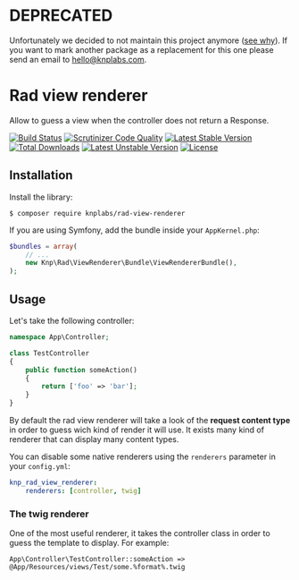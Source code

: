 # DEPRECATED
Unfortunately we decided to not maintain this project anymore ([see why](https://knplabs.com/en/blog/news-for-our-foss-projects-maintenance)).
If you want to mark another package as a replacement for this one please send an email to [hello@knplabs.com](mailto:hello@knplabs.com).

Rad view renderer
=================

Allow to guess a view when the controller does not return a Response.

[![Build Status](https://travis-ci.org/KnpLabs/rad-view-renderer.svg?branch=master)](https://travis-ci.org/KnpLabs/rad-view-renderer)
[![Scrutinizer Code Quality](https://scrutinizer-ci.com/g/KnpLabs/rad-view-renderer/badges/quality-score.png?b=master)](https://scrutinizer-ci.com/g/KnpLabs/rad-view-renderer/?branch=master)
[![Latest Stable Version](https://poser.pugx.org/knplabs/rad-view-renderer/v/stable)](https://packagist.org/packages/knplabs/rad-view-renderer) [![Total Downloads](https://poser.pugx.org/knplabs/rad-view-renderer/downloads)](https://packagist.org/packages/knplabs/rad-view-renderer) [![Latest Unstable Version](https://poser.pugx.org/knplabs/rad-view-renderer/v/unstable)](https://packagist.org/packages/knplabs/rad-view-renderer) [![License](https://poser.pugx.org/knplabs/rad-view-renderer/license)](https://packagist.org/packages/knplabs/rad-view-renderer)

## Installation

Install the library:

```
$ composer require knplabs/rad-view-renderer
```

If you are using Symfony, add the bundle inside your `AppKernel.php`:

```php
$bundles = array(
    // ...
    new Knp\Rad\ViewRenderer\Bundle\ViewRendererBundle(),
);
```

## Usage

Let's take the following controller:

```php
namespace App\Controller;

class TestController
{
    public function someAction()
    {
        return ['foo' => 'bar'];
    }
}
```

By default the rad view renderer will take a look of the **request content type**
in order to guess wich kind of render it will use. It exists many kind of renderer
that can display many content types.

You can disable some native renderers using the `renderers` parameter in your `config.yml`:
```yaml
knp_rad_view_renderer:
    renderers: [controller, twig]
```

### The twig renderer

One of the most useful renderer, it takes the controller class in order to
guess the template to display. For example:

```
App\Controller\TestController::someAction => @App/Resources/views/Test/some.%format%.twig
```

